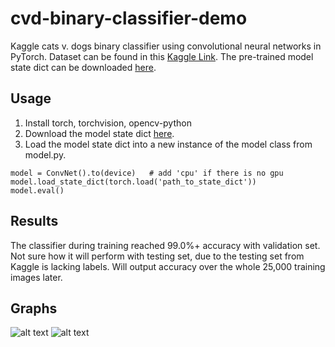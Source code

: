 # cvd-binary-classifier-demo
Kaggle cats v. dogs binary classifier using convolutional neural networks in PyTorch.
Dataset can be found in this [Kaggle Link](https://www.kaggle.com/c/dogs-vs-cats/).
The pre-trained model state dict can be downloaded [here](https://drive.google.com/open?id=1twFkUCyEM5fP1ATRL7On3fqGrP1Vuxx6).

## Usage
1. Install torch, torchvision, opencv-python
2. Download the model state dict [here](https://drive.google.com/open?id=1twFkUCyEM5fP1ATRL7On3fqGrP1Vuxx6).
3. Load the model state dict into a new instance of the model class from model.py.
```
model = ConvNet().to(device)   # add 'cpu' if there is no gpu
model.load_state_dict(torch.load('path_to_state_dict'))
model.eval()
```

## Results

The classifier during training reached 99.0%+ accuracy with validation set. Not sure how it will perform with testing set, due to the testing set from Kaggle is lacking labels. Will output accuracy over the whole 25,000 training images later.

## Graphs
![alt text](https://github.com/rae0924/cvd-binary-classifier-demo/blob/master/save/epochs_vs_loss.png)
![alt text](https://github.com/rae0924/cvd-binary-classifier-demo/blob/master/save/epochs_vs_accuracy.png)

